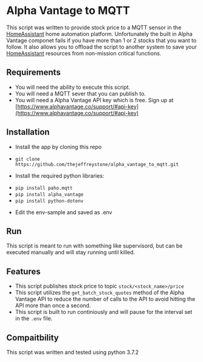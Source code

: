 # Alpha Vantage to MQTT

This script was written to provide stock price to a MQTT sensor in the [HomeAssistant](https://home-assistant.io) home automation platform. Unfortunately the built in Alpha Vantage componet fails if you have more than 1 or 2 stocks that you want to follow. It also allows you to offload the script to another system to save your [HomeAssistant](https://home-assistant.io) resources from non-mission critical functions.

## Requirements
* You will need the ability to execute this script.
* You will need a MQTT sever that you can publish to.
* You will need a Alpha Vantage API key which is free. Sign up at [https://www.alphavantage.co/support/#api-key](https://www.alphavantage.co/support/#api-key)

## Installation
* Install the app by cloning this repo
 - `git clone https://github.com/thejeffreystone/alpha_vantage_to_mqtt.git`
* Install the required python libraries:
 - `pip install paho.mqtt`
 - `pip install alpha_vantage`
 - `pip install python-dotenv`
* Edit the env-sample and saved as .env

## Run

This script is meant to run with something like supervisord, but can be executed manually and will stay running until killed. 

## Features
* This script publishes stock price to topic `stock/<stock_name>/price`
* This script utilizes the `get_batch_stock_quotes` method of the Alpha Vantage API to reduce the number of calls to the API to avoid hitting the API more than once a second.
* This script is built to run continiously and will pause for the interval set in the `.env` file.  

## Compaitbility

This script was written and tested using python 3.7.2


